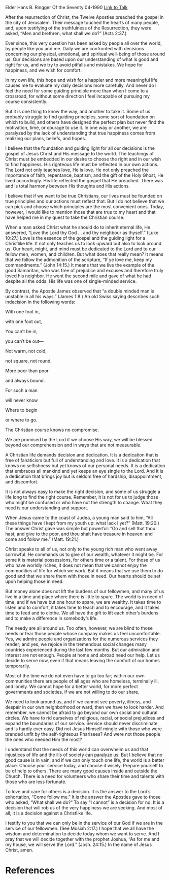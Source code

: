 Elder Hans B. Ringger
Of the Seventy
04-1990
[Link to Talk](https://www.churchofjesuschrist.org/study/general-conference/1990/04/choose-you-this-day?lang=eng)

After the resurrection of Christ, the Twelve Apostles preached the gospel in the city of Jerusalem. Their message touched the hearts of many people, and, upon testifying of the truthfulness of the Resurrection, they were asked, “Men and brethren, what shall we do?” (Acts 2:37.)

Ever since, this very question has been asked by people all over the world, by people like you and me. Daily we are confronted with decisions concerning our physical, emotional, and spiritual well-being of those around us. Our decisions are based upon our understanding of what is good and right for us, and we try to avoid pitfalls and mistakes. We hope for happiness, and we wish for comfort.

In my own life, this hope and wish for a happier and more meaningful life causes me to evaluate my daily decisions more carefully. And never do I feel the need for some guiding principle more than when I come to a crossroad, for without some direction I feel incapable of pursuing my course consistently.

But it is one thing to know the way, and another to take it. Some of us probably struggle to find guiding principles, some sort of foundation on which to build, and others have designed the perfect plan but never find the motivation, time, or courage to use it. In one way or another, we are paralyzed by the lack of understanding that true happiness comes from realizing our plans, beliefs, and hopes.

I believe that the foundation and guiding light for all our decisions is the gospel of Jesus Christ and His message to the world. The teachings of Christ must be embedded in our desire to choose the right and in our wish to find happiness. His righteous life must be reflected in our own actions. The Lord not only teaches love, He is love. He not only preached the importance of faith, repentance, baptism, and the gift of the Holy Ghost, He lived accordingly. His life reflected the gospel that He preached. There was and is total harmony between His thoughts and His actions.

I believe that if we want to be true Christians, our lives must be founded on true principles and our actions must reflect that. But I do not believe that we can pick and choose which principles are the most convenient ones. Today, however, I would like to mention those that are true to my heart and that have helped me in my quest to take the Christian course.

When a man asked Christ what he should do to inherit eternal life, He answered, “Love the Lord thy God … and thy neighbour as thyself.” (Luke 10:27.) Love is the essence of the gospel and the guiding light for a Christlike life. It not only teaches us to look upward but also to look around us. Our heart, might, and mind must be dedicated to the Lord and to our fellow men, women, and children. But what does that really mean? It means that we follow the admonition of the scripture, “If ye love me, keep my commandments.” (John 14:15.) It means that we live the example of the good Samaritan, who was free of prejudice and excuses and therefore truly loved his neighbor. He went the second mile and gave of what he had despite all the odds. His life was one of single-minded service.

By contrast, the Apostle James observed that “a double minded man is unstable in all his ways.” (James 1:8.) An old Swiss saying describes such indecision in the following words:





With one foot in,

with one foot out,

You can’t be in,

you can’t be out—

Not warm, not cold,

not square, not round,

More poor than poor

and always bound.

For such a man

will never know

Where to begin

or where to go.





The Christian course knows no compromise.

We are promised by the Lord if we choose His way, we will be blessed beyond our comprehension and in ways that are not measurable.

A Christian life demands decision and dedication. It is a dedication that is free of fanaticism but full of understanding and love. It is a dedication that knows no selfishness but yet knows of our personal needs. It is a dedication that embraces all mankind and yet keeps an eye single to the Lord. And it is a dedication that brings joy but is seldom free of hardship, disappointment, and discomfort.

It is not always easy to make the right decision, and some of us struggle a life long to find the right course. Remember, it is not for us to judge those who might be confused or who have not the strength to change. What they need is our understanding and support.

When Jesus came to the coast of Judea, a young man said to him, “All these things have I kept from my youth up: what lack I yet?” (Matt. 19:20.) The answer Christ gave was simple but powerful: “Go and sell that thou hast, and give to the poor, and thou shalt have treasure in heaven: and come and follow me.” (Matt. 19:21.)

Christ speaks to all of us, not only to the young rich man who went away sorrowful. He commands us to give of our wealth, whatever it might be. For some it is material possessions, for others time or a talent. For those of us who have worldly riches, it does not mean that we cannot enjoy the commodities of life for which we work. But it means that we use them to do good and that we share them with those in need. Our hearts should be set upon helping those in need.

But money alone does not lift the burdens of our fellowmen, and many of us live in a time and place where there is little to spare. The world is in need of time, and if we have but one hour to spare, we are wealthy. It takes time to listen and to comfort, it takes time to teach and to encourage, and it takes time to feed and to clothe. We all have the gift to lift each other’s burdens and to make a difference in somebody’s life.

The needy are all around us. Too often, however, we are blind to those needs or fear those people whose company makes us feel uncomfortable. Yes, we admire people and organizations for the numerous services they render; and yes, we rejoice in the tremendous social changes many countries experienced during the last few months. But our admiration and interest are not enough. People at home and abroad need our help. Let us decide to serve now, even if that means leaving the comfort of our homes temporarily.

Most of the time we do not even have to go too far; within our own communities there are people of all ages who are homeless, terminally ill, and lonely. We cannot hope for a better world, for more perfect governments and societies, if we are not willing to do our share.

We need to look around us, and if we cannot see poverty, illness, and despair in our own neighborhood or ward, then we have to look harder. And remember, we cannot be afraid to go beyond our own social and cultural circles. We have to rid ourselves of religious, racial, or social prejudices and expand the boundaries of our service. Service should never discriminate and is hardly ever easy. Did not Jesus Himself mingle with those who were branded unfit by the self-righteous Pharisees? And were not those people the ones who needed Him the most?

I understand that the needs of this world can overwhelm us and that injustices of life and the ills of society can paralyze us. But I believe that no good cause is in vain, and if we can only touch one life, the world is a better place. Choose your service today, and choose it wisely. Prepare yourself to be of help to others. There are many good causes inside and outside the Church. There is a need for volunteers who share their time and talents with those who are less fortunate.

To love and care for others is a decision. It is the answer to the Lord’s exhortation, “Come follow me.” It is the answer the Apostles gave to those who asked, “What shall we do?” To say “I cannot” is a decision for no. It is a decision that will rob us of the very happiness we are seeking. And most of all, it is a decision against a Christlike life.

I testify to you that we can only be in the service of our God if we are in the service of our fellowmen. (See Mosiah 2:17.) I hope that we all have the wisdom and determination to decide today whom we want to serve. And I pray that we will decide together with the prophet Joshua, “As for me and my house, we will serve the Lord.” (Josh. 24:15.) In the name of Jesus Christ, amen.

# References
